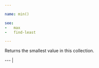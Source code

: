 ```yaml
---

name: min()

see:
-   max
-   find-least

---
```


Returns the smallest value in this collection.

--- |

